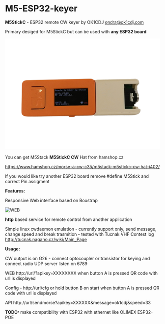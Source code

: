 # M5-ESP32-keyer

**M5StickC** - ESP32 remote CW keyer by OK1CDJ ondra@ok1cdj.com 

Primary desiged for M5StickC but can be used with **any ESP32 board**

 ![M5](https://raw.githubusercontent.com/ok1cdj/M5-ESP32-keyer/master/M5StickC-key.png)

You can get M5Stack **M5StickC CW** Hat from hamshop.cz

https://www.hamshop.cz/morse-a-cw-c35/m5stack-m5stickc-cw-hat-i402/

If you would like try another ESP32 board remove #define M5Stick and correct Pin assigment

**Features:**

   Responsive Web interface based on Boostrap
   
   ![WEB](https://raw.githubusercontent.com/ok1cdj/M5-ESP32-keyer/master/webinterface.png)
          
   **http** based service for remote control from another application
          
   Simple linux cwdaemon emulation - currently support only, send message, change speed and break trasmition
                                          - tested with Tucnak VHF Contest log http://tucnak.nagano.cz/wiki/Main_Page

  **Usage:**
  
   CW output is on G26 - connect optocoupler or transistor for keying and connect radio
   UDP server listen on 6789
   
   WEB http://url/?apikey=XXXXXXXX when button A is pressed QR code with url is displayed
   
   Config - http://url/cfg or hold button B on start when button A is pressed QR code with url is displayed
   
   
   API http://url/sendmorse?apikey=XXXXXX&message=ok1cdj&speed=33

  **TODO:**
   make compatibility with ESP32 with ethernet like OLIMEX ESP32-POE
